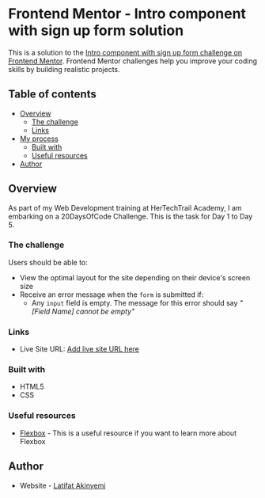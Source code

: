 # Frontend Mentor - Intro component with sign up form solution

This is a solution to the [Intro component with sign up form challenge on Frontend Mentor](https://www.frontendmentor.io/challenges/intro-component-with-signup-form-5cf91bd49edda32581d28fd1). Frontend Mentor challenges help you improve your coding skills by building realistic projects. 

## Table of contents

- [Overview](#overview)
  - [The challenge](#the-challenge)
  - [Links](#links)
- [My process](#my-process)
  - [Built with](#built-with)
  - [Useful resources](#useful-resources)
- [Author](#author)


## Overview
As part of my Web Development training at HerTechTrail Academy, I am embarking on a 20DaysOfCode Challenge. This is the task for Day 1 to Day 5.

### The challenge

Users should be able to:
- View the optimal layout for the site depending on their device's screen size
- Receive an error message when the `form` is submitted if:
  - Any `input` field is empty. The message for this error should say *"[Field Name] cannot be empty"*

### Links
- Live Site URL: [Add live site URL here](https://your-live-site-url.com)

### Built with
- HTML5 
- CSS

### Useful resources

- [Flexbox](https://developer.mozilla.org/en-US/docs/Learn/CSS/CSS_layout/Flexbox) - This is a useful resource if you want to learn more about Flexbox

## Author

- Website - [Latifat Akinyemi](https://www.behance.net/latifatakinyemi)



